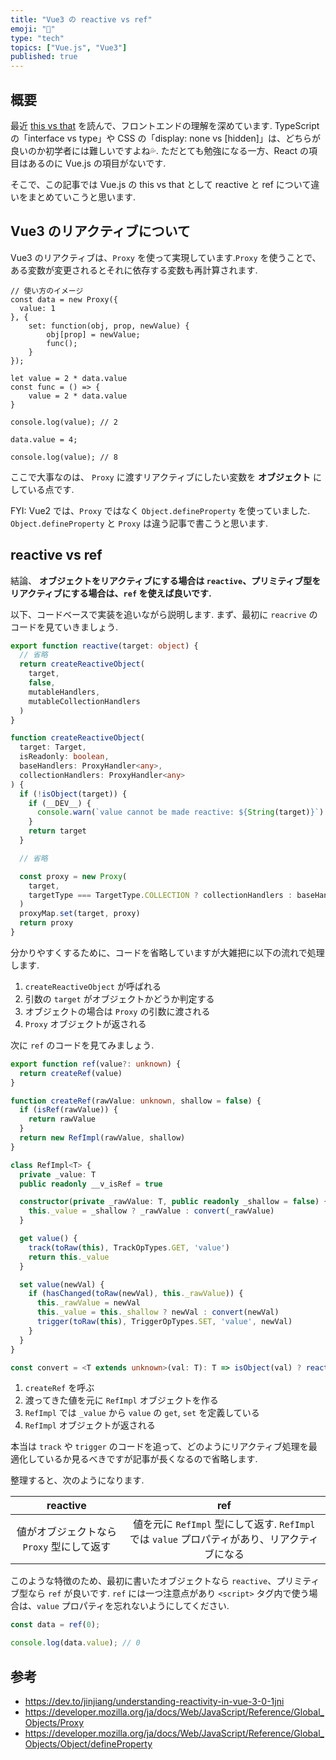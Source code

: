 ```yaml
---
title: "Vue3 の reactive vs ref"
emoji: "🌊"
type: "tech"
topics: ["Vue.js", "Vue3"]
published: true
---
```


## 概要

最近 [this vs that](https://thisthat.dev/) を読んで、フロントエンドの理解を深めています.  TypeScript の「interface vs type」や CSS の「display: none vs [hidden]」は、どちらが良いのか初学者には難しいですよね💦.
ただとても勉強になる一方、React の項目はあるのに Vue.js の項目がないです.

そこで、この記事では Vue.js の this vs that として reactive と ref について違いをまとめていこうと思います.

## Vue3 のリアクティブについて
Vue3 のリアクティブは、`Proxy` を使って実現しています.`Proxy` を使うことで、ある変数が変更されるとそれに依存する変数も再計算されます. 

```
// 使い方のイメージ
const data = new Proxy({
  value: 1
}, {
    set: function(obj, prop, newValue) {
        obj[prop] = newValue;
        func();
    }
});

let value = 2 * data.value
const func = () => {
    value = 2 * data.value
}

console.log(value); // 2

data.value = 4;

console.log(value); // 8
```

ここで大事なのは、 `Proxy` に渡すリアクティブにしたい変数を **オブジェクト** にしている点です.

FYI: Vue2 では、`Proxy` ではなく `Object.defineProperty` を使っていました. `Object.defineProperty` と `Proxy` は違う記事で書こうと思います.

## reactive vs ref
結論、 **オブジェクトをリアクティブにする場合は `reactive`、プリミティブ型をリアクティブにする場合は、`ref` を使えば良いです.**

以下、コードベースで実装を追いながら説明します. まず、最初に `reacrive` のコードを見ていきましょう.

```ts
export function reactive(target: object) {
  // 省略　
  return createReactiveObject(
    target,
    false,
    mutableHandlers,
    mutableCollectionHandlers
  )
}

function createReactiveObject(
  target: Target,
  isReadonly: boolean,
  baseHandlers: ProxyHandler<any>,
  collectionHandlers: ProxyHandler<any>
) {
  if (!isObject(target)) {
    if (__DEV__) {
      console.warn(`value cannot be made reactive: ${String(target)}`)
    }
    return target
  }

  // 省略

  const proxy = new Proxy(
    target,
    targetType === TargetType.COLLECTION ? collectionHandlers : baseHandlers
  )
  proxyMap.set(target, proxy)
  return proxy
}
```

分かりやすくするために、コードを省略していますが大雑把に以下の流れで処理します.

1. `createReactiveObject` が呼ばれる
2. 引数の `target` がオブジェクトかどうか判定する
3. オブジェクトの場合は `Proxy` の引数に渡される
4. `Proxy` オブジェクトが返される

次に `ref` のコードを見てみましょう.

```ts
export function ref(value?: unknown) {
  return createRef(value)
}

function createRef(rawValue: unknown, shallow = false) {
  if (isRef(rawValue)) {
    return rawValue
  }
  return new RefImpl(rawValue, shallow)
}

class RefImpl<T> {
  private _value: T
  public readonly __v_isRef = true

  constructor(private _rawValue: T, public readonly _shallow = false) {
    this._value = _shallow ? _rawValue : convert(_rawValue)
  }

  get value() {
    track(toRaw(this), TrackOpTypes.GET, 'value')
    return this._value
  }

  set value(newVal) {
    if (hasChanged(toRaw(newVal), this._rawValue)) {
      this._rawValue = newVal
      this._value = this._shallow ? newVal : convert(newVal)
      trigger(toRaw(this), TriggerOpTypes.SET, 'value', newVal)
    }
  }
}

const convert = <T extends unknown>(val: T): T => isObject(val) ? reactive(val) : val
```

1. `createRef` を呼ぶ
2. 渡ってきた値を元に `RefImpl` オブジェクトを作る
3. `RefImpl` では `_value` から `value` の `get`, `set` を定義している
4. `RefImpl` オブジェクトが返される

本当は `track` や `trigger` のコードを追って、どのようにリアクティブ処理を最適化しているか見るべきですが記事が長くなるので省略します.

整理すると、次のようになります.

| reactive | ref |
| :------: | :-: |
| 値がオブジェクトなら `Proxy` 型にして返す | 値を元に `RefImpl` 型にして返す. `RefImpl` では `value` プロパティがあり、リアクティブになる |

このような特徴のため、最初に書いたオブジェクトなら `reactive`、プリミティブ型なら `ref` が良いです.
`ref` には一つ注意点があり `<script>` タグ内で使う場合は、`value` プロパティを忘れないようにしてください.

```ts
const data = ref(0);

console.log(data.value); // 0
```

## 参考
- https://dev.to/jinjiang/understanding-reactivity-in-vue-3-0-1jni
- https://developer.mozilla.org/ja/docs/Web/JavaScript/Reference/Global_Objects/Proxy
- https://developer.mozilla.org/ja/docs/Web/JavaScript/Reference/Global_Objects/Object/defineProperty